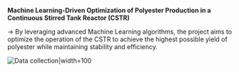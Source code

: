 **Machine Learning-Driven Optimization of Polyester Production in a Continuous Stirred Tank Reactor (CSTR)**

-> By leveraging advanced Machine Learning algorithms, the project aims to optimize the operation of the CSTR to achieve the highest possible yield of polyester while maintaining stability and efficiency.

![Data collection](https://github.com/user-attachments/assets/447eda23-43a8-4a42-a1c6-b17f70136666)|width=100

